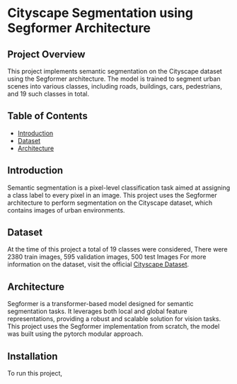 # Cityscape Segmentation using Segformer Architecture

## Project Overview
This project implements semantic segmentation on the Cityscape dataset using the Segformer architecture. The model is trained to segment urban scenes into various classes, including roads, buildings, cars, pedestrians, and 19 such classes in total.

## Table of Contents
- [Introduction](#introduction)
- [Dataset](#dataset)
- [Architecture](#architecture)

## Introduction
Semantic segmentation is a pixel-level classification task aimed at assigning a class label to every pixel in an image. This project uses the Segformer architecture to perform segmentation on the Cityscape dataset, which contains images of urban environments.

## Dataset
At the time of this project a total of 19 classes were considered,
There were 2380 train images, 
595 validation images,
500 test Images
For more information on the dataset, visit the official [Cityscape Dataset](https://www.cityscapes-dataset.com/).

## Architecture
Segformer is a transformer-based model designed for semantic segmentation tasks. It leverages both local and global feature representations, providing a robust and scalable solution for vision tasks. This project uses the Segformer implementation from scratch, the model was built using the pytorch modular approach.

## Installation

To run this project, 
